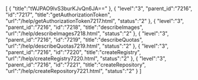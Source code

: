 [
	{
		"title":"tWJPAO9lvS3burKJvQn6JA=="
	},
	{
		"level":"3",
		"parent_id":"7216",
		"id":"7217",
		"title":"getAuthorizationToken",
		"url":"/help/getAuthorizationToken7217.html",
		"status":"2"
	},
	{
		"level":"3",
		"parent_id":"7216",
		"id":"7218",
		"title":"describeImages",
		"url":"/help/describeImages7218.html",
		"status":"2"
	},
	{
		"level":"3",
		"parent_id":"7216",
		"id":"7219",
		"title":"describeQuotas",
		"url":"/help/describeQuotas7219.html",
		"status":"2"
	},
	{
		"level":"3",
		"parent_id":"7216",
		"id":"7220",
		"title":"createRegistry",
		"url":"/help/createRegistry7220.html",
		"status":"2"
	},
	{
		"level":"3",
		"parent_id":"7216",
		"id":"7221",
		"title":"createRepository",
		"url":"/help/createRepository7221.html",
		"status":"2"
	}
]